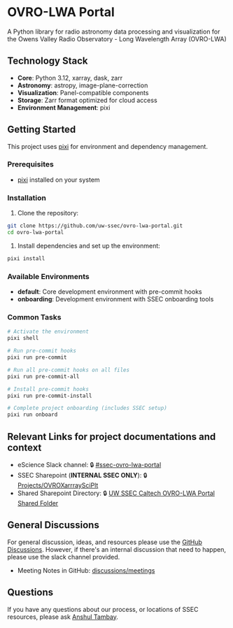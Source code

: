 # OVRO-LWA Portal

A Python library for radio astronomy data processing and visualization for the
Owens Valley Radio Observatory - Long Wavelength Array (OVRO-LWA)

## Technology Stack

- **Core**: Python 3.12, xarray, dask, zarr
- **Astronomy**: astropy, image-plane-correction
- **Visualization**: Panel-compatible components
- **Storage**: Zarr format optimized for cloud access
- **Environment Management**: pixi

## Getting Started

This project uses [pixi](https://pixi.sh/) for environment and dependency
management.

### Prerequisites

- [pixi](https://pixi.sh/) installed on your system

### Installation

1. Clone the repository:

```bash
git clone https://github.com/uw-ssec/ovro-lwa-portal.git
cd ovro-lwa-portal
```

1. Install dependencies and set up the environment:

```bash
pixi install
```

### Available Environments

- **default**: Core development environment with pre-commit hooks
- **onboarding**: Development environment with SSEC onboarding tools

### Common Tasks

```bash
# Activate the environment
pixi shell

# Run pre-commit hooks
pixi run pre-commit

# Run all pre-commit hooks on all files
pixi run pre-commit-all

# Install pre-commit hooks
pixi run pre-commit-install

# Complete project onboarding (includes SSEC setup)
pixi run onboard
```

## Relevant Links for project documentations and context

- eScience Slack channel: 🔒
  [#ssec-ovro-lwa-portal](https://escience-institute.slack.com/archives/C098GJYLNBW)
- SSEC Sharepoint (**INTERNAL SSEC ONLY**): 🔒
  [Projects/OVROXarrraySciPlt](https://uwnetid.sharepoint.com/:f:/r/sites/og_ssec_escience/Shared%20Documents/Projects/OVROXarrraySciPlt?csf=1&web=1&e=P5QKAc)
- Shared Sharepoint Directory: 🔒
  [UW SSEC Caltech OVRO-LWA Portal Shared Folder](https://uwnetid.sharepoint.com/:f:/r/sites/og_ssec_escience/Shared%20Documents/Projects/OVROXarrraySciPlt/UW%20SSEC%20Caltech%20OVRO-LWA%20Portal%20Shared%20Folder?csf=1&web=1&e=siXUk2)

## General Discussions

For general discussion, ideas, and resources please use the
[GitHub Discussions](https://github.com/uw-ssec/ovro-lwa-portal/discussions).
However, if there's an internal discussion that need to happen, please use the
slack channel provided.

- Meeting Notes in GitHub:
  [discussions/meetings](https://github.com/uw-ssec/ovro-lwa-portal/discussions/categories/meetings)

## Questions

If you have any questions about our process, or locations of SSEC resources,
please ask [Anshul Tambay](https://github.com/atambay37).

